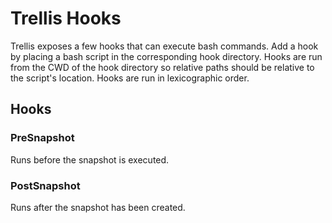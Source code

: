 # Trellis Hooks
Trellis exposes a few hooks that can execute bash commands. Add a hook by placing a bash script in the corresponding hook directory. Hooks are run from the CWD of the hook directory so relative paths should be relative to the script's location. Hooks are run in lexicographic order.

## Hooks
### PreSnapshot
Runs before the snapshot is executed.

### PostSnapshot
Runs after the snapshot has been created.